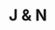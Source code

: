 ---
title: J & N
layout: images
category: haakuvaus
images_path: haakuvaus/jonna-ja-niko
image_count: 9
---